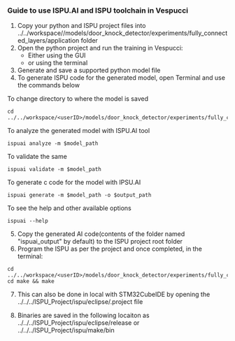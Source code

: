 ### Guide to use ISPU.AI and ISPU toolchain in Vespucci

1. Copy your python and ISPU project files into ../../workspace/<userID>/models/door_knock_detector/experiments/fully_connected_layers/application folder
2. Open the python project and run the training in Vespucci:
    - Either using the GUI
    - or using the terminal
3. Generate and save a supported python model file
4. To generate ISPU code for the generated model, open Terminal and use the commands below

To change directory to where the model is saved
```
cd ../../workspace/<userID>/models/door_knock_detector/experiments/fully_connected_layers/application
```

To analyze the generated model with ISPU.AI tool
```
ispuai analyze -m $model_path
```

To validate the same
```
ispuai validate -m $model_path
```

To generate c code for the model with IPSU.AI
```
ispuai generate -m $model_path -o $output_path
```

To see the help and other available options
```
ispuai --help
```

5. Copy the generated AI code(contents of the folder named "ispuai_output" by default) to the ISPU project root folder
6. Program the ISPU as per the project and once completed, in the terminal:
```
cd ../../workspace/<userID>/models/door_knock_detector/experiments/fully_connected_layers/application/ISPU_Project/ispu
cd make && make
```
7. This can also be done in local with STM32CubeIDE by opening the ../../../ISPU_Project/ispu/eclipse/.project file

8. Binaries are saved in the following locaiton as ../../../ISPU_Project/ispu/eclipse/release or ../../../ISPU_Project/ispu/make/bin
